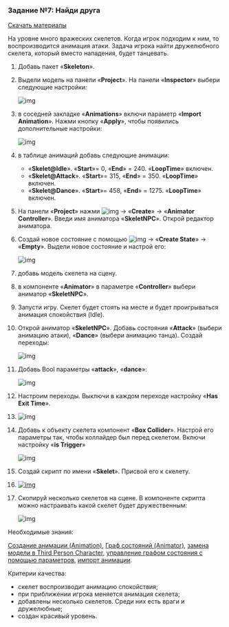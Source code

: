 ### Задание №7: Найди друга

 [Скачать материалы](http://unity3d.unium.ru/storage/lesson15/skeleton.zip)

На уровне много вражеских скелетов. Когда игрок подходим к ним, то воспроизводится анимация атаки. Задача игрока найти дружелюбного скелета, который вместо нападения, будет танцевать.

1. Добавь пакет «**Skeleton**».

2. Выдели модель на панели «**Project**». На панели «**Inspector**» выбери следующие настройки:

   ![img](http://unity3d.unium.ru/lessons/lesson15/images/humanoid_rig.jpg)

3. в соседней закладке «**Animations**» включи параметр «**Import Animation**». Нажми кнопку «**Apply**», чтобы появились дополнительные настройки:

   ![img](http://unity3d.unium.ru/lessons/lesson15/images/import2.jpg)

4. в таблице анимаций добавь следующие анимации:

   - «**Skelet@Idle**». «**Start**»= 0, «**End**» = 240. «**LoopTime**» включен.
   - «**Skelet@Attack**». «**Start**»= 315, «**End**» = 350. «**LoopTime**» включен.
   - «**Skelet@Dance**». «**Start**»= 458, «**End**» = 1275. «**LoopTime**» включен.

5. На панели «**Project**» нажми ![img](http://unity3d.unium.ru/images/rmb.png) → «**Create**» → «**Animator Controller**». Введи имя аниматора «**SkeletNPC**». Открой редактор аниматора.

6. Создай новое состояние с помощью ![img](http://unity3d.unium.ru/images/rmb.png) → «**Create State**» → «**Empty**». Выдели новое состояние и настрой его:

   ![img](http://unity3d.unium.ru/lessons/lesson15/images/npc1.jpg)

7. добавь модель скелета на сцену.

8. в компоненте «**Animator**» в параметре «**Controller**» выбери аниматор «**SkeletNPC**».

9. Запусти игру. Скелет будет стоять на месте и будет проигрываться анимация спокойствия (Idle).

10. Открой аниматор «**SkeletNPC**». Добавь состояния «**Attack**» (выбери анимацию атаки), «**Dance**» (выбери анимацию танца). Создай переходы:

    ![img](http://unity3d.unium.ru/lessons/lesson15/images/npc2.jpg)

11. Добавь Bool параметры «**attack**», «**dance**»:

    ![img](http://unity3d.unium.ru/lessons/lesson15/images/npc3.jpg)

12. Настроим переходы. Выключи в каждом переходе настройку «**Has Exit Time**».

13. ![img](http://unity3d.unium.ru/lessons/lesson15/images/npc4.jpg)

14. Добавь к объекту скелета компонент «**Box Collider**». Настрой его параметры так, чтобы коллайдер был перед скелетом. Включи настройку «**is Trigger**»

    ![img](http://unity3d.unium.ru/lessons/lesson15/images/npc5.jpg)

15. Создай скрипт по имени «**Skelet**». Присвой его к скелету.

16. [![img](http://unity3d.unium.ru/lessons/lesson15/images/npc6.jpg)](http://unity3d.unium.ru/lessons/lesson15/images/npc6.jpg)

17. Скопируй несколько скелетов на сцене. В компоненте скрипта можно настраивать какой скелет будет дружественным:

    ![img](http://unity3d.unium.ru/lessons/lesson15/images/npc7.jpg)

Необходимые знания:

[Создание анимации (Animation)](http://unity3d.unium.ru/lessons/lesson15/index.html#createanim), [Граф состояний (Animator)](http://unity3d.unium.ru/lessons/lesson15/index.html#createanimator), [замена модели в Third Person Character](http://unity3d.unium.ru/lessons/lesson15/index.html#changemesh), [управление графом состояния с помощью параметров](http://unity3d.unium.ru/lessons/lesson15/index.html#scriptanimator), [импорт анимации](http://unity3d.unium.ru/lessons/lesson15/index.html#importanim).

Критерии качества:

- скелет воспроизводит анимацию спокойствия;
- при приближении игрока меняется анимация скелета;
- добавлены несколько скелетов. Среди них есть враги и дружелюбные;
- создан красивый уровень.